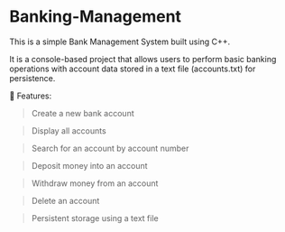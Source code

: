 # Banking-Management

This is a simple Bank Management System built using C++.

It is a console-based project that allows users to perform basic banking operations with account data stored in a text file (accounts.txt) for persistence.

🔑 Features:

> Create a new bank account

> Display all accounts

> Search for an account by account number

> Deposit money into an account

> Withdraw money from an account

> Delete an account

> Persistent storage using a text file
